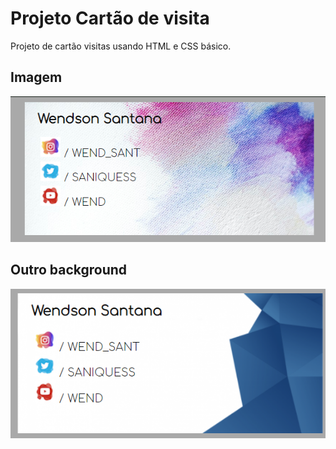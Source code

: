 # Projeto Cartão de visita

Projeto de cartão visitas usando HTML e CSS básico.

## Imagem
<p align="center">
    <img src="assets/to_readme/img01.png">
</p>

## Outro background

<p align="center">
    <img src="assets/to_readme/img02.png">
</p>
